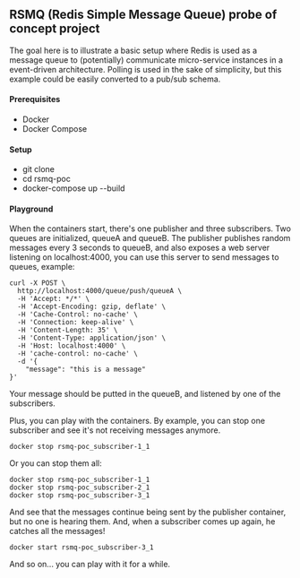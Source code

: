 ## RSMQ (Redis Simple Message Queue) probe of concept project
The goal here is to illustrate a basic setup where Redis is used as a message queue to (potentially) communicate micro-service instances in a event-driven architecture. Polling is used in the sake of simplicity, but this example could be easily converted to a pub/sub schema.

#### Prerequisites
* Docker
* Docker Compose

#### Setup
* git clone
* cd rsmq-poc
* docker-compose up --build

#### Playground
When the containers start, there's one publisher and three subscribers. Two queues are initialized, queueA and queueB. The publisher publishes random messages every 3 seconds to queueB, and also exposes a web server listening on localhost:4000, you can use this server to send messages to queues, example:

```
curl -X POST \
  http://localhost:4000/queue/push/queueA \
  -H 'Accept: */*' \
  -H 'Accept-Encoding: gzip, deflate' \
  -H 'Cache-Control: no-cache' \
  -H 'Connection: keep-alive' \
  -H 'Content-Length: 35' \
  -H 'Content-Type: application/json' \
  -H 'Host: localhost:4000' \
  -H 'cache-control: no-cache' \
  -d '{
	"message": "this is a message"
}'
```

Your message should be putted in the queueB, and listened by one of the subscribers.

Plus, you can play with the containers. By example, you can stop one subscriber and see it's not receiving messages anymore.

```
docker stop rsmq-poc_subscriber-1_1
```

Or you can stop them all:

```
docker stop rsmq-poc_subscriber-1_1
docker stop rsmq-poc_subscriber-2_1
docker stop rsmq-poc_subscriber-3_1
```

And see that the messages continue being sent by the publisher container, but no one is hearing them. And, when a subscriber comes up again, he catches all the messages!

```
docker start rsmq-poc_subscriber-3_1
```

And so on... you can play with it for a while.